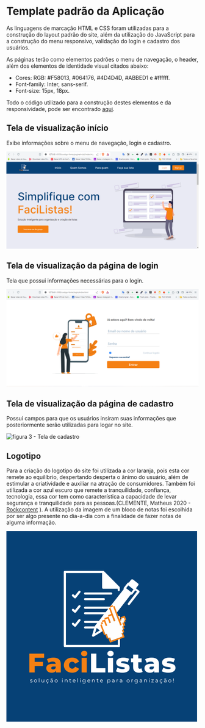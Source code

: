 # Template padrão da Aplicação

As linguagens de marcação HTML e CSS foram utilizadas para a construção do layout padrão do site, além da utilização do JavaScript para a construção do menu responsivo, validação do login e cadastro dos usuários.

As páginas terão como elementos padrões o menu de navegação, o header, além dos elementos de identidade visual citados abaixo:

+ Cores: RGB: #F58013, #064176, #4D4D4D, #ABBED1 e #ffffff.
+ Font-family: Inter, sans-serif.
+ Font-size: 15px, 18px.

Todo o código utilizado para a construção destes elementos e da responsividade, pode ser encontrado [aqui](https://github.com/ICEI-PUC-Minas-PMV-ADS/pmv-ads-2024-1-e1-proj-web-t8-pmv-ads-2024-1-e1-projfacilistas/tree/main/codigo-fonte).

## Tela de visualização início

Exibe informações sobre o menu de navegação, login e cadastro.

![figura 1 - Tela inicial](img/tela-home.PNG)


## Tela de visualização da página de login

Tela que possui informações necessárias para o login.

![figura 2 - Tela de login](img/tela-login.PNG)


## Tela de visualização da página de cadastro

Possui campos para que os usuários insiram suas informações que posteriormente serão utilizadas para logar no site.

![figura 3 - Tela de cadastro](https://github.com/ICEI-PUC-Minas-PMV-ADS/pmv-ads-2024-1-e1-proj-web-t8-pmv-ads-2024-1-e1-projfacilistas/assets/135237340/e2641b1e-af55-4e27-933d-2ee80313178e)


## Logotipo

Para a criação do logotipo do site foi utilizada a cor laranja, pois esta cor remete ao equilíbrio, despertando desperta o ânimo do usuário, além de estimular a criatividade e auxiliar na atração de consumidores. Também foi utilizada a cor azul escuro que remete a tranquilidade, confiança, tecnologia, essa cor tem como característica a capacidade de levar segurança e tranquilidade para as pessoas.(CLEMENTE, Matheus 2020 - [Rockcontent](https://rockcontent.com/br/blog/referencia-de-site-abnt/#:~:text=Para%20fazer%20uma%20refer%C3%AAncia%20de,data%20de%20acesso%20ao%20site.) ). A utilização da imagem de um bloco de notas foi escolhida por ser algo presente no dia-a-dia com a finalidade de fazer notas de alguma informação.

![figura 4 - Logo em negativo com fundo na cor azul](img/lgo-facilistas-com-fundo-azul.png)
